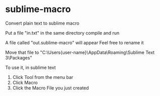 # sublime-macro
Convert plain text to sublime macro

Put a file "in.txt" in the same directory
compile and run

A file called "out.sublime-macro" will appear
Feel free to rename it

Move that file to
"C:\Users\{user-name}\AppData\Roaming\Sublime Text 3\Packages"

To use it, in sublime text
1. Click Tool from the menu bar
2. Click Macro
3. Click the Macro File you just created

